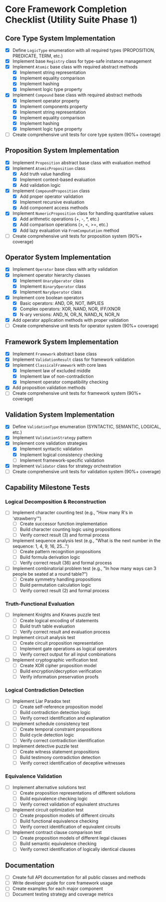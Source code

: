 # Core Framework Completion Checklist (Utility Suite Phase 1)

## Core Type System Implementation

- [x] Define `LogicType` enumeration with all required types (PROPOSITION, PREDICATE, TERM, etc.)
- [x] Implement base `Registry` class for type-safe instance management
- [x] Implement `Atomic` base class with required abstract methods
  - [x] Implement string representation
  - [x] Implement equality comparison
  - [x] Implement hashing
  - [x] Implement logic type property
- [x] Implement `Compound` base class with required abstract methods
  - [x] Implement operator property
  - [x] Implement components property
  - [x] Implement string representation
  - [x] Implement equality comparison
  - [x] Implement hashing
  - [x] Implement logic type property
- [ ] Create comprehensive unit tests for core type system (90%+ coverage)

## Proposition System Implementation

- [x] Implement `Proposition` abstract base class with evaluation method
- [x] Implement `AtomicProposition` class
  - [x] Add truth value handling
  - [x] Implement context-based evaluation
  - [x] Add validation logic
- [x] Implement `CompoundProposition` class
  - [x] Add proper operator validation
  - [x] Implement recursive evaluation
  - [x] Add component access methods
- [x] Implement `NumericProposition` class for handling quantitative values
  - [x] Add arithmetic operations (+, -, *, etc.)
  - [x] Add comparison operations (>, <, >=, etc.)
  - [x] Add lazy evaluation via `FromComputation` method
- [ ] Create comprehensive unit tests for proposition system (90%+ coverage)

## Operator System Implementation

- [x] Implement `Operator` base class with arity validation
- [x] Implement operator hierarchy classes
  - [x] Implement `UnaryOperator` class
  - [x] Implement `BinaryOperator` class
  - [x] Implement `NaryOperator` class
- [x] Implement core boolean operators
  - [x] Basic operators: AND, OR, NOT, IMPLIES
  - [x] Complex operators: XOR, NAND, NOR, IFF/XNOR
  - [x] N-ary versions: AND_N, OR_N, NAND_N, NOR_N
- [x] Add operator application methods with proper validation
- [ ] Create comprehensive unit tests for operator system (90%+ coverage)

## Framework System Implementation

- [x] Implement `Framework` abstract base class
- [x] Implement `ValidationResult` class for framework validation
- [x] Implement `ClassicalFramework` with core laws
  - [x] Implement law of excluded middle
  - [x] Implement law of non-contradiction
  - [x] Implement operator compatibility checking
- [x] Add proposition validation methods
- [ ] Create comprehensive unit tests for framework system (90%+ coverage)

## Validation System Implementation

- [x] Define `ValidationType` enumeration (SYNTACTIC, SEMANTIC, LOGICAL, etc.)
- [x] Implement `ValidationStrategy` pattern
- [x] Implement core validation strategies
  - [x] Implement syntactic validation
  - [x] Implement logical consistency checking
  - [ ] Implement framework-specific validation
- [x] Implement `Validator` class for strategy orchestration
- [ ] Create comprehensive unit tests for validation system (90%+ coverage)

## Capability Milestone Tests

### Logical Decomposition & Reconstruction
- [ ] Implement character counting test (e.g., "How many R's in 'strawberry'")
  - [ ] Create successor function implementation
  - [ ] Build character counting logic using propositions
  - [ ] Verify correct result (3) and formal process
- [ ] Implement sequence analysis test (e.g., "What is the next number in the sequence: 1, 4, 9, 16, 25...")
  - [ ] Create pattern recognition propositions
  - [ ] Build formula derivation logic
  - [ ] Verify correct result (36) and formal process
- [ ] Implement combinatorial problem test (e.g., "In how many ways can 3 people be seated at a round table?")
  - [ ] Create symmetry handling propositions
  - [ ] Build permutation calculation logic
  - [ ] Verify correct result (2) and formal process

### Truth-Functional Evaluation
- [ ] Implement Knights and Knaves puzzle test
  - [ ] Create logical encoding of statements
  - [ ] Build truth table evaluation
  - [ ] Verify correct result and evaluation process
- [ ] Implement circuit analysis test
  - [ ] Create circuit proposition representation
  - [ ] Implement gate operations as logical operators
  - [ ] Verify correct output for all input combinations
- [ ] Implement cryptographic verification test
  - [ ] Create XOR cipher proposition model
  - [ ] Build encryption/decryption verification
  - [ ] Verify information preservation proofs

### Logical Contradiction Detection
- [ ] Implement Liar Paradox test
  - [ ] Create self-reference proposition model
  - [ ] Build contradiction detection logic
  - [ ] Verify correct identification and explanation
- [ ] Implement schedule consistency test
  - [ ] Create temporal constraint propositions
  - [ ] Build cycle detection logic
  - [ ] Verify correct contradiction identification
- [ ] Implement detective puzzle test
  - [ ] Create witness statement propositions
  - [ ] Build testimony contradiction detection
  - [ ] Verify correct identification of deceptive witnesses

### Equivalence Validation
- [ ] Implement alternative solutions test
  - [ ] Create proposition representations of different solutions
  - [ ] Build equivalence checking logic
  - [ ] Verify correct validation of equivalent structures
- [ ] Implement circuit optimization test
  - [ ] Create proposition models of different circuits
  - [ ] Build functional equivalence checking
  - [ ] Verify correct identification of equivalent circuits
- [ ] Implement contract clause comparison test
  - [ ] Create proposition models of different legal clauses
  - [ ] Build semantic equivalence checking
  - [ ] Verify correct identification of logically identical clauses

## Documentation
- [ ] Create full API documentation for all public classes and methods
- [ ] Write developer guide for core framework usage
- [ ] Create examples for each major component
- [ ] Document testing strategy and coverage metrics
